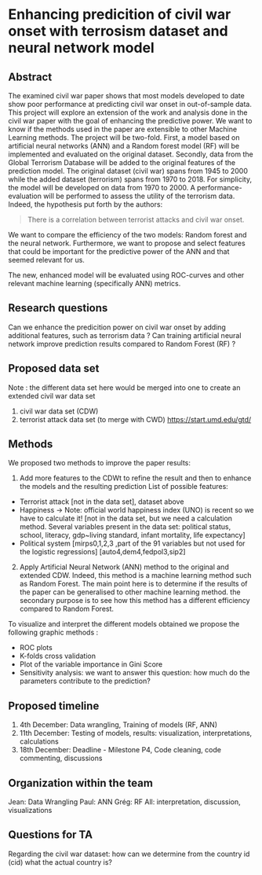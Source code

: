 # Enhancing predicition of civil war onset with terrosism dataset and neural network model

## Abstract
The examined civil war paper shows that most models developed to date show poor performance at predicting civil war onset in out-of-sample data. This project will explore an extension of the work and analysis done in the civil war paper with the goal of enhancing the predictive power. We want to know if the methods used in the paper are extensible to other Machine Learning methods. The project will be two-fold. First, a model based on artificial neural networks (ANN) and a Random forest model (RF) will be implemented and evaluated on the original dataset. Secondly, data from the Global Terrorism Database will be added to the original features of the prediction model. The original dataset (civil war) spans from 1945 to 2000 while the added dataset (terrorism) spans from 1970 to 2018. For simplicity, the model will be developed on data from 1970 to 2000. A performance-evaluation will be performed to assess the utility of the terrorism data. Indeed, the hypothesis put forth by the authors: 
>There is a correlation between terrorist attacks and civil war onset. 

We want to compare the efficiency of the two models: Random forest and the neural network. Furthermore, we want to propose and select features that could be important for the predictive power of the ANN and that seemed relevant for us.



The new, enhanced model will be evaluated using ROC-curves and other relevant machine learning (specifically ANN) metrics.


## Research questions 
Can we enhance the predicition power on civil war onset by adding additional features, such as terrorism data ?
Can training artificial neural network improve prediction results compared to Random Forest (RF) ?


## Proposed data set 
Note : the different data set here would be merged into one to create an extended civil war data set
1. civil war data set (CDW)
2. terrorist attack data set (to merge with CWD)
	https://start.umd.edu/gtd/

## Methods
We proposed two methods to improve the paper results:

1. Add more features to the CDWt to refine the result and then to enhance the models and the resulting prediction
List of possible features:
- Terrorist attack
	[not in the data set], dataset above
- Happiness -> Note: official world happiness index (UNO) is recent so we have to calculate it!
	[not in the data set, but we need a calculation method. Several variables present in the data set: political status, school, literacy, gdp~living standard, infant mortality, life expectancy]
- Political system 
	[mirps0,1,2,3 ,part of the 91 variables but not used for the logistic regressions]
	[auto4,dem4,fedpol3,sip2]

2. Apply Artificial Neural Network (ANN) method to the original and extended CDW. Indeed, this method is a machine learning method such as Random Forest. The main point here is to determine if the results of the paper can be generalised to other machine learning method. the secondary purpose is to see how this method has a different efficiency compared to Random Forest.

To visualize and interpret the different models obtained we propose the following graphic methods :
- ROC plots 
- K-folds cross validation
- Plot of the variable importance in Gini Score
- Sensitivity analysis: we want to answer this question: how much do the parameters contribute to the prediction?

## Proposed timeline
1. 4th December: Data wrangling, Training of models (RF, ANN)
2. 11th December: Testing of models, results: visualization, interpretations, calculations
3. 18th December: Deadline - Milestone P4, Code cleaning, code commenting, discussions

## Organization within the team
Jean: Data Wrangling
Paul: ANN
Grég: RF
All: interpretation, discussion, visualizations

## Questions for TA

Regarding the civil war dataset: how can we determine from the country id (cid) what the actual country is?
